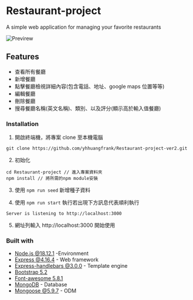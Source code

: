 # Restaurant-project

A simple web application for managing your favorite restaurants

![Previrew](https://github.com/yhhuangfrank/Restaurant-project/blob/main/public/image/website%20preview%20image.png)


## Features

- 查看所有餐廳
- 新增餐廳
- 點擊餐廳檢視詳細內容(包含電話、地址、google maps 位置等等)
- 編輯餐廳
- 刪除餐廳
- 搜尋餐廳名稱(英文名稱)、類別、以及評分(顯示高於輸入值餐廳)

### Installation

1. 開啟終端機，將專案 clone 至本機電腦

```
git clone https://github.com/yhhuangfrank/Restaurant-project-ver2.git
```

2. 初始化

```
cd Restaurant-project // 進入專案資料夾
npm install // 將所需的npm module安裝
```
3. 使用 `npm run seed` 新增種子資料

4. 使用 `npm run start` 執行若出現下方訊息代表順利執行

```
Server is listening to http://localhost:3000
```
5. 網址列輸入 http://localhost:3000 開始使用

### Built with

- [Node.js @18.12.1](https://nodejs.org/zh-tw/download/) -Environment
- [Express @4.16.4](https://www.npmjs.com/package/express) - Web framework
- [Express-handlebars @3.0.0](https://www.npmjs.com/package/express-handlebars) - Template engine
- [Bootstrap 5.2](https://getbootstrap.com/)
- [Font-awesome 5.8.1](https://getbootstrap.com/)
- [MongoDB](https://www.mongodb.com/) - Database
- [Mongoose @5.9.7](https://www.npmjs.com/package/mongoose) - ODM
